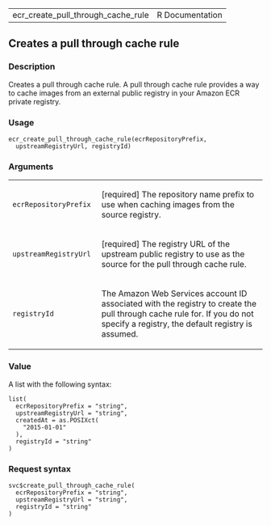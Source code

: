 <table style="width: 100%;">
<tbody>
<tr class="odd">
<td>ecr_create_pull_through_cache_rule</td>
<td style="text-align: right;">R Documentation</td>
</tr>
</tbody>
</table>

## Creates a pull through cache rule

### Description

Creates a pull through cache rule. A pull through cache rule provides a
way to cache images from an external public registry in your Amazon ECR
private registry.

### Usage

    ecr_create_pull_through_cache_rule(ecrRepositoryPrefix,
      upstreamRegistryUrl, registryId)

### Arguments

<table>
<colgroup>
<col style="width: 35%" />
<col style="width: 65%" />
</colgroup>
<tbody>
<tr class="odd">
<td><code
id="ecr_create_pull_through_cache_rule_:_ecrRepositoryPrefix">ecrRepositoryPrefix</code></td>
<td><p>[required] The repository name prefix to use when caching images
from the source registry.</p></td>
</tr>
<tr class="even">
<td><code
id="ecr_create_pull_through_cache_rule_:_upstreamRegistryUrl">upstreamRegistryUrl</code></td>
<td><p>[required] The registry URL of the upstream public registry to
use as the source for the pull through cache rule.</p></td>
</tr>
<tr class="odd">
<td><code
id="ecr_create_pull_through_cache_rule_:_registryId">registryId</code></td>
<td><p>The Amazon Web Services account ID associated with the registry
to create the pull through cache rule for. If you do not specify a
registry, the default registry is assumed.</p></td>
</tr>
</tbody>
</table>

### Value

A list with the following syntax:

    list(
      ecrRepositoryPrefix = "string",
      upstreamRegistryUrl = "string",
      createdAt = as.POSIXct(
        "2015-01-01"
      ),
      registryId = "string"
    )

### Request syntax

    svc$create_pull_through_cache_rule(
      ecrRepositoryPrefix = "string",
      upstreamRegistryUrl = "string",
      registryId = "string"
    )
